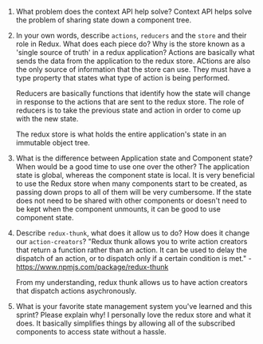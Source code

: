 1. What problem does the context API help solve?
    Context API helps solve the problem of sharing state down a component tree.

2. In your own words, describe `actions`, `reducers` and the `store` and their role in Redux. What does each piece do? Why is the store known as a 'single source of truth' in a redux application?
    Actions are basically what sends the data from the application to the redux store. ACtions are also the only source of information that the store can use. They must have a type property that states what type of action is being performed. 

    Reducers are basically functions that identify how the state will change in response to the actions that are sent to the redux store. The role of reducers is to take the previous state and action in order to come up with the new state.

    The redux store is what holds the entire application's state in an immutable object tree.


3. What is the difference between Application state and Component state? When would be a good time to use one over the other?
    The application state is global, whereas the component state is local. It is very beneficial to use the Redux store when many components start to be created, as passing down props to all of them will be very cumbersome. If the state does not need to be shared with other components or doesn't need to be kept when the component unmounts, it can be good to use component state.


4. Describe `redux-thunk`, what does it allow us to do? How does it change our `action-creators`?
    "Redux thunk allows you to write action creators that return a function rather than an action. It can be used to delay the dispatch of an action, or to dispatch only if a certain condition is met." - https://www.npmjs.com/package/redux-thunk

    From my understanding, redux thunk allows us to have action creators that dispatch actions asychronously.


5. What is your favorite state management system you've learned and this sprint? Please explain why!
    I personally love the redux store and what it does. It basically simplifies things by allowing all of the subscribed components to access state without a hassle. 